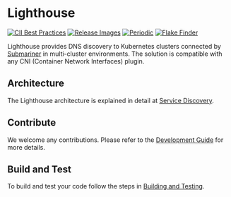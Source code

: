 # Lighthouse

<!-- markdownlint-disable line-length -->
[![CII Best Practices](https://bestpractices.coreinfrastructure.org/projects/4865/badge)](https://bestpractices.coreinfrastructure.org/projects/4865)
[![Release Images](https://github.com/submariner-io/lighthouse/workflows/Release%20Images/badge.svg)](https://github.com/submariner-io/lighthouse/actions?query=workflow%3A%22Release+Images%22)
[![Periodic](https://github.com/submariner-io/lighthouse/workflows/Periodic/badge.svg)](https://github.com/submariner-io/lighthouse/actions?query=workflow%3APeriodic)
[![Flake Finder](https://github.com/submariner-io/lighthouse/workflows/Flake%20Finder/badge.svg)](https://github.com/submariner-io/lighthouse/actions?query=workflow%3A%22Flake+Finder%22)
<!-- markdownlint-enable line-length -->

Lighthouse provides DNS discovery to Kubernetes clusters connected by [Submariner](https://github.com/submariner-io/submariner) in
multi-cluster environments. The solution is compatible with any CNI (Container Network Interfaces) plugin.

## Architecture

The Lighthouse architecture is explained in detail at
[Service Discovery](https://submariner.io/getting-started/architecture/service-discovery/).

## Contribute

We welcome any contributions. Please refer to the [Development Guide](https://submariner.io/development/) for more details.

## Build and Test

To build and test your code follow the steps in [Building and Testing](https://submariner.io/development/building-testing/).
